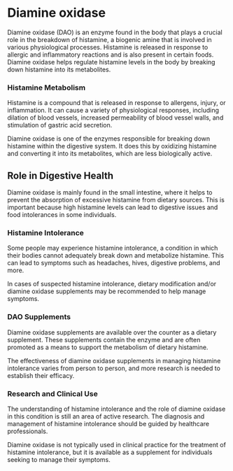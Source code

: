 # Diamine oxidase

Diamine oxidase (DAO) is an enzyme found in the body that plays a crucial role in the breakdown of histamine, a biogenic amine that is involved in various physiological processes. Histamine is released in response to allergic and inflammatory reactions and is also present in certain foods. Diamine oxidase helps regulate histamine levels in the body by breaking down histamine into its metabolites.

### Histamine Metabolism

Histamine is a compound that is released in response to allergens, injury, or inflammation. It can cause a variety of physiological responses, including dilation of blood vessels, increased permeability of blood vessel walls, and stimulation of gastric acid secretion.

Diamine oxidase is one of the enzymes responsible for breaking down histamine within the digestive system. It does this by oxidizing histamine and converting it into its metabolites, which are less biologically active.

## Role in Digestive Health

Diamine oxidase is mainly found in the small intestine, where it helps to prevent the absorption of excessive histamine from dietary sources. This is important because high histamine levels can lead to digestive issues and food intolerances in some individuals.

### Histamine Intolerance

Some people may experience histamine intolerance, a condition in which their bodies cannot adequately break down and metabolize histamine. This can lead to symptoms such as headaches, hives, digestive problems, and more.

In cases of suspected histamine intolerance, dietary modification and/or diamine oxidase supplements may be recommended to help manage symptoms.

### DAO Supplements

Diamine oxidase supplements are available over the counter as a dietary supplement. These supplements contain the enzyme and are often promoted as a means to support the metabolism of dietary histamine.

The effectiveness of diamine oxidase supplements in managing histamine intolerance varies from person to person, and more research is needed to establish their efficacy.

### Research and Clinical Use

The understanding of histamine intolerance and the role of diamine oxidase in this condition is still an area of active research. The diagnosis and management of histamine intolerance should be guided by healthcare professionals.

Diamine oxidase is not typically used in clinical practice for the treatment of histamine intolerance, but it is available as a supplement for individuals seeking to manage their symptoms.
